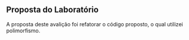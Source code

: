 ## Proposta do Laboratório
A proposta deste avalição foi refatorar o código proposto, o qual utilizei polimorfismo.
